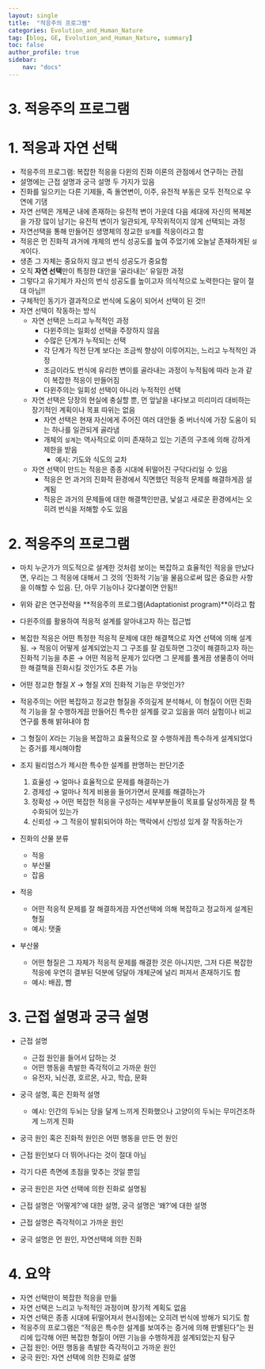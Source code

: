 ```yaml
---
layout: single
title:  "적응주의 프로그램"
categories: Evolution_and_Human_Nature
tag: [blog, GE, Evolution_and_Human_Nature, summary]
toc: false
author_profile: true
sidebar:
    nav: "docs"
---
```


# 3. 적응주의 프로그램

# 1. 적응과 자연 선택

- 적응주의 프로그램: 복잡한 적응을 다윈의 진화 이론의 관점에서 연구하는 관점
- 설명에는 근접 설명과 궁극 설명 두 가지가 있음
- 진화를 일으키는 다른 기제들, 즉 돌연변이, 이주, 유전적 부동은 모두 전적으로 우연에 기댐
- 자연 선택은 개체군 내에 존재하는 유전적 변이 가운데 다음 세대에 자신의 복제본을 가장 많이 남기는 유전적 변이가 일관되게, 무작위적이지 않게 선택되는 과정
- 자연선택을 통해 만들어진 생명체의 정교한 `설계`를 적응이라고 함
- 적응은 먼 진화적 과거에 개체의 번식 성공도를 높여 주었기에 오늘날 존재하게된 `설계`이다.
- 생존 그 자체는 중요하지 않고 번식 성공도가 중요함
- 오직 **자연 선택**만이 특정한 대안을 ‘골라내는’ 유일한 과정
- 그렇다고 유기체가 자신의 번식 성공도를 높이고자 의식적으로 노력한다는 말이 절대 아님!!
- 구체적인 동기가 결과적으로 번식에 도움이 되어서 선택이 된 것!!
- 자연 선택이 작동하는 방식
    - 자연 선택은 느리고 누적적인 과정
        - 다윈주의는 일회성 선택을 주장하지 않음
        - 수많은 단계가 누적되는 선택
        - 각 단계가 직전 단계 보다는 조금씩 향상이 이루어지는, 느리고 누적적인 과정
        - 조금이라도 번식에 유리한 변이를 골라내는 과정이 누적됨에 따라 눈과 같이 복잡한 적응이 만들어짐
        - 다윈주의는 일회성 선택이 아니라 누적적인 선택
    - 자연 선택은 당장의 현실에 충실할 뿐, 먼 앞날을 내다보고 미리미리 대비하는 장기적인 계획이나 목표 따위는 없음
        - 자연 선택은 현재 자신에게 주어진 여러 대안들 중 버너식에 가장 도움이 되는 하나를 일관되게 골라냄
        - 개체의 `설계`는 역사적으로 이미 존재하고 있는 기존의 구조에 의해 강하게 제한을 받음
            - 예시: 기도와 식도의 교차
    - 자연 선택이 만드는 적응은 종종 시대에 뒤떨어진 구닥다리일 수 있음
        - 적응은 먼 과거의 진화적 환경에서 직면했던 적응적 문제를 해결하게끔 설계됨
        - 적응은 과거의 문제들에 대한 해결책인만큼, 낯설고 새로운 환경에서는 오히려 번식을 저해할 수도 있음

# 2. 적응주의 프로그램

- 마치 누군가가 의도적으로 설계한 것처럼 보이는 복잡하고 효율적인 적응을 만났다면, 우리는 그 적응에 대해서 그 것의 ‘진화적 기능’을 물음으로써 많은 중요한 사항을 이해할 수 있음. 단, 아무 기능이나 갖다붙이면 안됨!!
- 위와 같은 연구전략을 **적응주의 프로그램(Adaptationist program)**이라고 함
- 다윈주의를 활용하여 적응적 설계를 알아내고자 하는 접근법
- 복잡한 적응은 어떤 특정한 적응적 문제에 대한 해결책으로 자연 선택에 의해 설계됨. → 적응이 어떻게 설계되었는지 그 구조를 잘 검토하면 그것이 해결하고자 하는 진화적 기능을 추론 → 어떤 적응적 문제가 있다면 그 문제를 풀게끔 생물종이 어떠한 해결책을 진화시킬 것인가도 추론 가능
- 어떤 정교한 형질 $X$ → 형질 $X$의 진화적 기능은 무엇인가?
- 적응주의는 어떤 복잡하고 정교한 형질을 주의깊게 분석해서, 이 형질이 어떤 진화적 기능을 잘 수행하게끔 만들어진 특수한 설계를 갖고 있음을 여러 실험이나 비교 연구를 통해 밝혀내야 함
- 그 형질이 $X$라는 기능을 복잡하고 효율적으로 잘 수행하게끔 특수하게 설계되었다는 증거를 제시해야함

- 조지 윌리엄스가 제시한 특수한 설계를 판명하는 판단기준
    1. 효율성 → 얼마나 효율적으로 문제를 해결하는가
    2. 경제성 → 얼마나 적게 비용을 들어가면서 문제를 해결하는가
    3. 정확성 → 어떤 복잡한 적응을 구성하는 세부부분들이 목표를 달성하게끔 잘 특수화되어 있는가
    4. 신뢰성 → 그 적응이 발휘되어야 하는 맥락에서 신빙성 있게 잘 작동하는가

- 진화의 산물 분류
    - 적응
    - 부산물
    - 잡음

- 적응
    - 어떤 적응적 문제를 잘 해결하게끔 자연선택에 의해 복잡하고 정교하게 설계된 형질
    - 예시: 탯줄

- 부산물
    - 어떤 형질은 그 자체가 적응적 문제를 해결한 것은 아니지만, 그저 다른 복잡한 적응에 우연히 결부된 덕분에 덩달아 개체군에 널리 퍼져서 존재하기도 함
    - 예시: 배꼽, 뺨

# 3. 근접 설명과 궁극 설명

- 근접 설명
    - 근접 원인을 들어서 답하는 것
    - 어떤 행동을 촉발한 즉각적이고 가까운 원인
    - 유전자, 뇌신경, 호르몬, 사고, 학습, 문화
- 궁극 설명, 혹은 진화적 설명
    - 예시: 인간의 두뇌는 당을 달게 느끼게 진화했으나 고양이의 두뇌는 무미건조하게 느끼게 진화

- 궁극 원인 혹은 진화적 원인은 어떤 행동을 만든 먼 원인
- 근접 원인보다 더 뛰어나다는 것이 절대 아님
- 각기 다른 측면에 초점을 맞추는 것일 뿐임
- 궁극 원인은 자연 선택에 의한 진화로 설명됨
- 근접 설명은 ‘어떻게?’에 대한 설명, 궁극 설명은 ‘왜?’에 대한 설명
- 근접 설명은 즉각적이고 가까운 원인
- 궁극 설명은 먼 원인, 자연선택에 의한 진화

# 4. 요약

- 자연 선택만이 복잡한 적응을 만듦
- 자연 선택은 느리고 누적적인 과정이며 장기적 계획도 없음
- 자연 선택은 종종 시대에 뒤떨어져서 현시점에는 오히려 번식에 방해가 되기도 함
- 적응주의 프로그램은 “적응은 특수한 설계를 보여주는 증거에 의해 판별된다”는 원리에 입각해 어떤 복잡한 형질이 어떤 기능을 수행하게끔 설계되었는지 탐구
- 근접 원인: 어떤 행동을 촉발한 즉각적이고 가까운 원인
- 궁극 원인: 자연 선택에 의한 진화로 설명